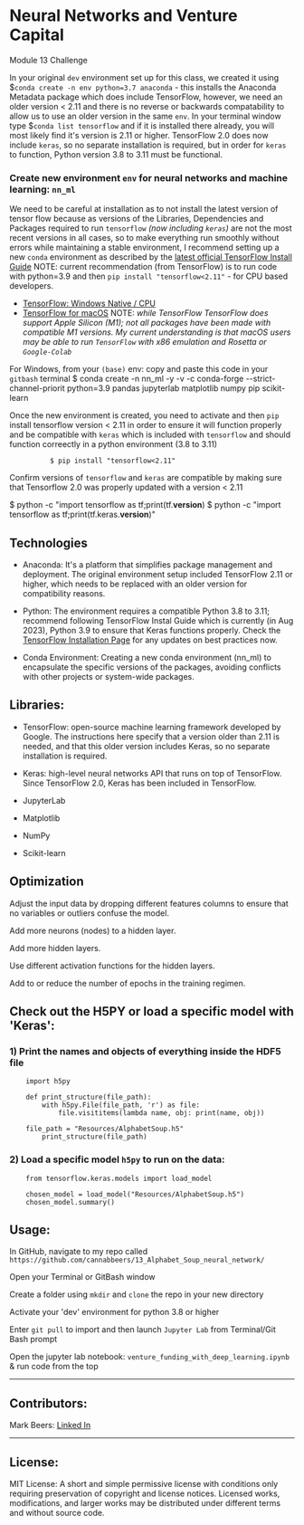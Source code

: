# Neural Networks and Venture Capital  
Module 13 Challenge

In your original `dev` environment set up for this class, we created it using $`conda create -n env python=3.7 anaconda` - this installs the Anaconda Metadata package which does include TensorFlow, however, we need an older version < 2.11 and there is no reverse or backwards compatability to allow us to use an older version in the same `env`. In your terminal window type $`conda list tensorflow` and if it is installed there already, you will most likely find it's version is 2.11 or higher.  TensorFlow 2.0 does now include `keras`, so no separate installation is required, but in order for `keras` to function, Python version 3.8 to 3.11 must be functional. 

### Create new environment `env` for neural networks and machine learning: `nn_ml`
We need to be careful at installation as to not install the latest version of tensor flow because as versions of the Libraries, Dependencies and Packages required to run `tensorflow` *(now including `keras`)* are not the most recent versions in all cases, so to make everything run smoothly without errors while maintaining a stable environment, I recommend setting up a new `conda` environment as described by the [latest official TensorFlow Install Guide](https://www.tensorflow.org/install/pip)
  NOTE: current recommendation (from TensorFlow) is to run code with python=3.9 and then `pip install "tensorflow<2.11"` - for CPU based developers.
  
+ [TensorFlow: Windows Native / CPU](https://www.tensorflow.org/install/pip#windows-native_1)
+ [TensorFlow for macOS](https://www.tensorflow.org/install/pip#macos)
  NOTE: *while TensorFlow TensorFlow does support Apple Silicon (M1); not all packages have been made with compatible M1 versions.
    My current understanding is that macOS users may be able to run `TensorFlow` with x86 emulation and Rosetta or `Google-Colab`*

For Windows, from your `(base)` env: copy and paste this code in your `gitbash` terminal 
              $ conda create -n nn_ml -y -v -c conda-forge --strict-channel-priorit python=3.9 pandas jupyterlab matplotlib numpy pip scikit-learn
              
Once the new environment is created, you need to activate and then `pip` install tensorflow version < 2.11 in order to ensure it will function properly and be compatible with `keras` which is included with `tensorflow` and should function correectly in a python environment (3.8 to 3.11) 

              $ pip install "tensorflow<2.11" 

Confirm versions of `tensorflow` and `keras` are compatible by making sure that Tensorflow 2.0 was properly updated with a version < 2.11

  $ python -c "import tensorflow as tf;print(tf.__version__)
  $ python -c "import tensorflow as tf;print(tf.keras.__version__)"

## Technologies 

+ Anaconda: It's a platform that simplifies package management and deployment. The original environment setup included TensorFlow 2.11 or higher, which needs to be replaced with an older version for compatibility reasons.


+ Python: The environment requires a compatible Python 3.8 to 3.11; recommend following TensorFlow Instal Guide which is currently (in Aug 2023), Python 3.9 to ensure that Keras functions properly.  Check the [TensorFlow Installation Page](https://www.tensorflow.org/install/pip) for any updates on best practices now. 

+ Conda Environment: Creating a new conda environment (nn_ml) to encapsulate the specific versions of the packages, avoiding conflicts with other projects or system-wide packages.

## Libraries: 

+ TensorFlow: open-source machine learning framework developed by Google. The instructions here specify that a version older than 2.11 is needed, and that this older version includes Keras, so no separate installation is required.

+ Keras: high-level neural networks API that runs on top of TensorFlow. Since TensorFlow 2.0, Keras has been included in TensorFlow.
+ JupyterLab
+ Matplotlib
+ NumPy
+ Scikit-learn



## Optimization

Adjust the input data by dropping different features columns to ensure that no variables or outliers confuse the model.

Add more neurons (nodes) to a hidden layer.

Add more hidden layers.

Use different activation functions for the hidden layers.

Add to or reduce the number of epochs in the training regimen.


## Check out the H5PY or load a specific model with 'Keras':

### 1) Print the names and objects of everything inside the HDF5 file
        import h5py

        def print_structure(file_path):
            with h5py.File(file_path, 'r') as file:
                file.visititems(lambda name, obj: print(name, obj))

        file_path = "Resources/AlphabetSoup.h5"
            print_structure(file_path)

### 2) Load a specific model `h5py` to run on the data:

        from tensorflow.keras.models import load_model
        
        chosen_model = load_model("Resources/AlphabetSoup.h5")
        chosen_model.summary()




   
## Usage: 

In GitHub, navigate to my repo called `https://github.com/cannabbeers/13_Alphabet_Soup_neural_network/`

Open your Terminal or GitBash window

Create a folder using `mkdir` and `clone` the repo in your new directory

Activate your 'dev' environment for python 3.8 or higher

Enter `git pull` to import and then launch `Jupyter Lab` from Terminal/Git Bash prompt

Open the jupyter lab notebook: `venture_funding_with_deep_learning.ipynb` & run code from the top

---

## Contributors:

Mark Beers: 
[Linked In](https://www.linkedin.com/in/markwbeers/)

---

## License:

MIT License: A short and simple permissive license with conditions only requiring preservation of copyright and license notices. Licensed works, modifications, and larger works may be distributed under different terms and without source code.